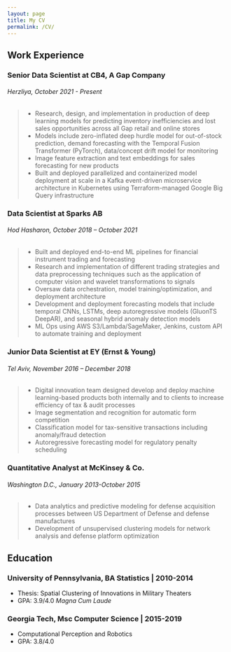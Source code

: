 ```yaml
---
layout: page
title: My CV
permalink: /CV/
---
```

## **Work Experience**
### Senior Data Scientist at **CB4, A Gap Company** 
###### Herzliya, October 2021 - Present
>- Research, design, and implementation in production of deep learning models for predicting inventory inefficiencies and lost sales opportunities across all Gap retail and online stores
>- Models include zero-inflated deep hurdle model for out-of-stock prediction, demand forecasting with the Temporal Fusion Transformer (PyTorch), data/concept drift model for monitoring
>- Image feature extraction and text embeddings for sales forecasting for new products
>- Built and deployed parallelized and containerized model deployment at scale in a Kafka event-driven microservice architecture in Kubernetes using Terraform-managed Google Big Query infrastructure

### Data Scientist at **Sparks AB** 
###### Hod Hasharon, October 2018 – October 2021
>- Built and deployed end-to-end ML pipelines for financial instrument trading and forecasting
>- Research and implementation of different trading strategies and data preprocessing techniques such as the application of computer vision and wavelet transformations to signals
>- Oversaw data orchestration, model training/optimization, and deployment architecture
>- Development and deployment forecasting models that include temporal CNNs, LSTMs, deep autoregressive models (GluonTS DeepAR), and seasonal hybrid anomaly detection models
>- ML Ops using AWS S3/Lambda/SageMaker, Jenkins, custom API to automate training and deployment

### Junior Data Scientist at **EY (Ernst & Young)**
###### Tel Aviv, November 2016 – December 2018
>- Digital innovation team designed develop and deploy machine learning-based products both internally and to clients to increase efficiency of tax & audit processes
>- Image segmentation and recognition for automatic form competition
>- Classification model for tax-sensitive transactions including anomaly/fraud detection
>- Autoregressive forecasting model for regulatory penalty scheduling

### Quantitative Analyst at **McKinsey & Co.**
###### Washington D.C., January 2013-October 2015
>- Data analytics and predictive modeling for defense acquisition processes between US Department of Defense and defense manufactures
>- Development of unsupervised clustering models for network analysis and defense platform optimization

## **Education**
### **University of Pennsylvania**, BA Statistics | 2010-2014
- Thesis: Spatial Clustering of Innovations in Military Theaters 
- GPA: 3.9/4.0 *Magna Cum Laude*

### **Georgia Tech**, Msc Computer Science | 2015-2019
- Computational Perception and Robotics
- GPA: 3.8/4.0

